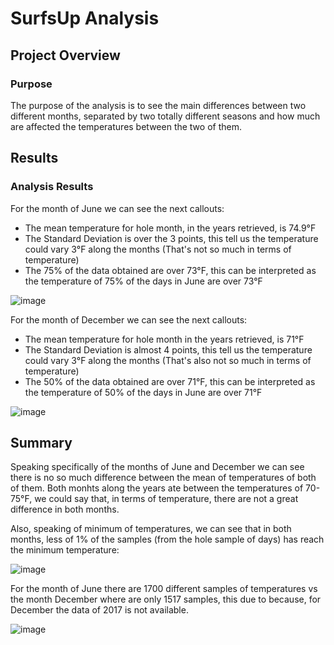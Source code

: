 # SurfsUp Analysis

## Project Overview
### Purpose
The purpose of the analysis is to see the main differences between two different months, separated by two totally different seasons and how much are affected the temperatures between the two of them.

## Results
### Analysis Results

For the month of June we can see the next callouts:
- The mean temperature for hole month, in the years retrieved, is 74.9°F
- The Standard Deviation is over the 3 points, this tell us the temperature could vary 3°F along the months (That's not so much in terms of temperature)
- The 75% of the data obtained are over 73°F, this can be interpreted as the temperature of 75% of the days in June are over 73°F

![image](https://user-images.githubusercontent.com/96214489/156942900-574aa761-504a-47ba-a95e-8a84f5775b9f.png)

For the month of December we can see the next callouts:
- The mean temperature for hole month in the years retrieved, is 71°F
- The Standard Deviation is almost 4 points, this tell us the temperature could vary 3°F along the months (That's also not so much in terms of temperature)
- The 50% of the data obtained are over 71°F, this can be interpreted as the temperature of 50% of the days in June are over 71°F

![image](https://user-images.githubusercontent.com/96214489/156943237-c495259e-09f1-4a8b-ba1f-30c04d3de1ff.png)

## Summary
Speaking specifically of the months of June and December we can see there is no so much difference between the mean of temperatures of both of them. Both monhts along the years ate between the temperatures of 70-75°F, we could say that, in terms of temperature, there are not a great difference in both months.

Also, speaking of minimum of temperatures, we can see that in both months, less of 1% of the samples (from the hole sample of days) has reach the minimum temperature:

![image](https://user-images.githubusercontent.com/96214489/156944770-fc407347-1290-4eca-9af7-f02557d20861.png)

For the month of June there are 1700 different samples of temperatures vs the month December where are only 1517 samples, this due to because, for December the data of 2017 is not available.

![image](https://user-images.githubusercontent.com/96214489/156945367-34661958-7f87-4c94-9ad5-ede1d66a738a.png)
     
